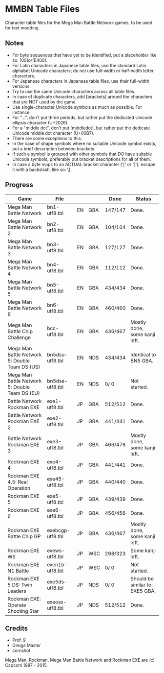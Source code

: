 MMBN Table Files
================
Character table files for the Mega Man Battle Network games, to be used for text modding.

Notes
-----
* For byte sequences that have yet to be identified, put a placeholder like so: [$00] or [$E400].
* For Latin characters in Japanese table files, use the standard Latin alphabet Unicode characters; do not use full-width or half-width letter characters.
* For Japanese characters in Japanese table files, use their full-width versions.
* Try to use the same Unicode characters across all table files.
* In case of duplicate characters, add [brackets] around the characters that are NOT used by the game.
* Use single-character Unicode symbols as much as possible. For instance:
* For "...", don't put three periods, but rather put the dedicated Unicode ellipsis character (U+2026).
* For a "middle dot", don't put [middledot], but rather put the dedicate Unicode middle dot character (U+00B7).
* There are some exceptions to this:
* In the case of shape symbols where no suitable Unicode symbol exists, put a brief description between brackets.
* If such a symbol is grouped with other symbols that DO have suitable Unicode symbols, preferably put bracket descriptions for all of them.
* In case a byte maps to an ACTUAL bracket character ('[' or ']'), escape it with a backslash, like so: \\[

Progress
--------
| Game                                           | File             |    |     | Done    | Status				|
|------------------------------------------------|------------------|----|-----|---------|--------------------------------------|
| Mega Man Battle Network                        | bn1-utf8.tbl     | EN | GBA | 147/147 | Done.				|
| Mega Man Battle Network 2                      | bn2-utf8.tbl     | EN | GBA | 104/104 | Done.				|
| Mega Man Battle Network 3                      | bn3-utf8.tbl     | EN | GBA | 127/127 | Done.				|
| Mega Man Battle Network 4                      | bn4-utf8.tbl     | EN | GBA | 112/112 | Done.				|
| Mega Man Battle Network 5                      | bn5-utf8.tbl     | EN | GBA | 434/434 | Done.				|
| Mega Man Battle Network 6                      | bn6-utf8.tbl     | EN | GBA | 460/460 | Done.				|
| Mega Man Battle Chip Challenge                 | bcc-utf8.tbl     | EN | GBA | 436/467 | Mostly done, some kanji left.	|
| Mega Man Battle Network 5: Double Team DS (US) | bn5dsu-utf8.tbl  | EN | NDS | 434/434 | Identical to BN5 GBA.		|
| Mega Man Battle Network 5: Double Team DS (EU) | bn5dse-utf8.tbl  | EN | NDS |   0/  0 | Not started.				|
| Battle Network Rockman EXE                     | exe1-utf8.tbl    | JP | GBA | 512/512 | Done.				|
| Battle Network Rockman EXE 2                   | exe2-utf8.tbl    | JP | GBA | 441/441 | Done.				|
| Battle Network Rockman EXE 3                   | exe3-utf8.tbl    | JP | GBA | 466/478 | Mostly done, some kanji left.	|
| Rockman EXE 4                                  | exe4-utf8.tbl    | JP | GBA | 441/441 | Done.				|
| Rockman EXE 4.5: Real Operation                | exe45-utf8.tbl   | JP | GBA | 440/440 | Done.				|
| Rockman EXE 5                                  | exe5-utf8.tbl    | JP | GBA | 439/439 | Done.				|
| Rockman EXE 6                                  | exe6-utf8.tbl    | JP | GBA | 456/456 | Done.				|
| Rockman EXE Battle Chip GP                     | exebcgp-utf8.tbl | JP | GBA | 436/467 | Mostly done, some kanji left.	|
| Rockman EXE WS                                 | exews-utf8.tbl   | JP | WSC | 298/323 | Some kanji left.			|
| Rockman EXE N1 Battle                          | exen1b-utf8.tbl  | JP | WSC |   0/  0 | Not started.				|
| Rockman EXE 5 DS: Twin Leaders                 | exe5ds-utf8.tbl  | JP | NDS |   0/  0 | Should be similar to EXE5 GBA.	|
| Rockman EXE: Operate Shooting Star             | exeoss-utf8.tbl  | JP | NDS | 512/512 | Done.				|

Credits
-------
* Prof. 9
* Greiga Master
* cornshot

Mega Man, Rockman, Mega Man Battle Network and Rockman EXE are (c) Capcom 1987 - 2015.
